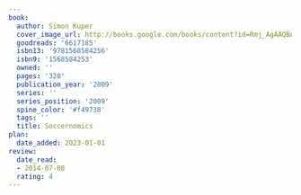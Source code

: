 ```yaml
---
book:
  author: Simon Kuper
  cover_image_url: http://books.google.com/books/content?id=Rmj_AgAAQBAJ&printsec=frontcover&img=1&zoom=1&edge=curl&source=gbs_api
  goodreads: '6617185'
  isbn13: '9781568584256'
  isbn9: '1568584253'
  owned: ''
  pages: '328'
  publication_year: '2009'
  series: ''
  series_position: '2009'
  spine_color: '#f49738'
  tags: ''
  title: Soccernomics
plan:
  date_added: 2023-01-01
review:
  date_read:
  - 2014-07-08
  rating: 4
---
```

